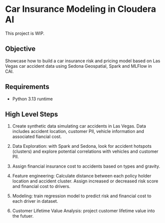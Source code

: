 # Car Insurance Modeling in Cloudera AI

This project is WIP.

## Objective

Showcase how to build a car insurance risk and pricing model based on Las Vegas car accident data using Sedona Geospatial, Spark and MLFlow in CAI.

## Requirements

* Python 3.13 runtime

## High Level Steps

1. Create synthetic data simulating car accidents in Las Vegas. Data includes accident location, customer PII, vehicle information and associated fiancial cost.

2. Data Exploration: with Spark and Sedona, look for accident hotspots (clusters) and explore potential correlations with vehicles and customer PII.

3. Assign financial insurance cost to accidents based on types and gravity.

4. Feature engineering: Calculate distance between each policy holder location and accident cluster. Assign increased or decreased risk score and financial cost to drivers.

5. Modeling: train regression model to predict risk and financial cost to each driver in dataset.  

6. Customer Lifetime Value Analysis: project customer lifetime value into the futuer.
